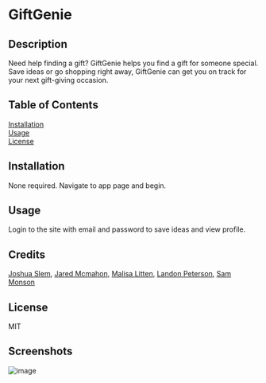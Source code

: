 # GiftGenie


## Description
Need help finding a gift? GiftGenie helps you find a gift for someone special. Save ideas or go shopping right away, GiftGenie can get you on track for your next gift-giving occasion. 

## Table of Contents  
[Installation](##Installation)  
[Usage](##Usage)  
[License](##License)  

## Installation
None required. Navigate to app page and begin.

## Usage
Login to the site with email and password to save ideas and view profile.

## Credits
[Joshua Slem](https://github.com/SlemJosh), [Jared Mcmahon](https://github.com/ProgramerNinja), [Malisa Litten](https://github.com/Malili05), [Landon Peterson](https://github.com/LandoCodesRissian), [Sam Monson](https://github.com/monsosam)
 
## License
MIT

## Screenshots
![image](https://github.com/Malili05/GiftGenie/assets/141981157/117a1634-6361-4de7-83f5-d02076df9436)
